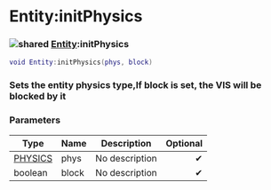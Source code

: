 # Entity:initPhysics

### ![shared](../../home/entity/.gitbook/assets/shared.png) [Entity](../../home/entity/home/Entity/):initPhysics

```lua
void Entity:initPhysics(phys, block)
```

### Sets the entity physics type,If block is set, the VIS will be blocked by it

### Parameters

| Type                                       | Name  | Description    | Optional |
| ------------------------------------------ | ----- | -------------- | -------: |
| [PHYSICS](../../home/entity/home/PHYSICS/) | phys  | No description |        ✔ |
| boolean                                    | block | No description |        ✔ |
